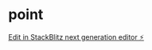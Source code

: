 # point

[Edit in StackBlitz next generation editor ⚡️](https://stackblitz.com/~/github.com/shinichismile/point)